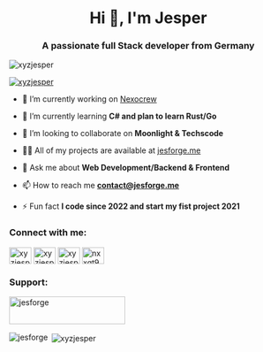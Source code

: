 <h1 align="center">Hi 👋, I'm Jesper</h1>
<h3 align="center">A passionate full Stack developer from Germany</h3>

<p align="left"> <img src="https://komarev.com/ghpvc/?username=xyzjesper&label=Profile%20views&color=0e75b6&style=flat" alt="xyzjesper" /> </p>

<p align="left"> <a href="https://github.com/ryo-ma/github-profile-trophy"><img src="https://github-profile-trophy.vercel.app/?username=xyzjesper" alt="xyzjesper" /></a> </p>

- 🔭 I’m currently working on [Nexocrew](https://Nexocrew.com)

- 🌱 I’m currently learning **C# and plan to learn Rust/Go**

- 👯 I’m looking to collaborate on **Moonlight & Techscode**

- 👨‍💻 All of my projects are available at [jesforge.me](http://jesforge.me/)

- 💬 Ask me about **Web Development/Backend & Frontend**

- 📫 How to reach me **contact@jesforge.me**

- ⚡ Fun fact **I code since 2022 and start my fist project 2021**

<h3 align="left">Connect with me:</h3>
<p align="left">
<a href="https://twitter.com/jesforge" target="blank"><img align="center" src="https://raw.githubusercontent.com/rahuldkjain/github-profile-readme-generator/master/src/images/icons/Social/twitter.svg" alt="xyzjesper" height="30" width="40" /></a>
<a href="https://instagram.com/jesforge" target="blank"><img align="center" src="https://raw.githubusercontent.com/rahuldkjain/github-profile-readme-generator/master/src/images/icons/Social/instagram.svg" alt="xyzjesper" height="30" width="40" /></a>
<a href="https://www.youtube.com/c/jesforge" target="blank"><img align="center" src="https://raw.githubusercontent.com/rahuldkjain/github-profile-readme-generator/master/src/images/icons/Social/youtube.svg" alt="xyzjesper" height="30" width="40" /></a>
<a href="https://discord.gg/nxxgt95PZ5" target="blank"><img align="center" src="https://raw.githubusercontent.com/rahuldkjain/github-profile-readme-generator/master/src/images/icons/Social/discord.svg" alt="nxxgt95PZ5" height="30" width="40" /></a>
</p>
<h3 align="left">Support:</h3>
<p><a href="https://ko-fi.com/jesforge"> <img align="left" src="https://cdn.ko-fi.com/cdn/kofi3.png?v=3" height="50" width="210" alt="jesforge" /></a></p><br><br>

<br />
<p><img align="left" src="https://github-readme-stats.vercel.app/api/top-langs?username=jesforge&show_icons=true&locale=en&layout=compact" alt="jesforge" /></p>

<p>&nbsp;<img align="center" src="https://github-readme-stats.vercel.app/api?username=jesforge&show_icons=true&locale=en" alt="xyzjesper" /></p>
